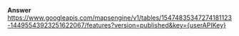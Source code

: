 **Answer**  
https://www.googleapis.com/mapsengine/v1/tables/15474835347274181123-14495543923251622067/features?version=published&key={userAPIKey}